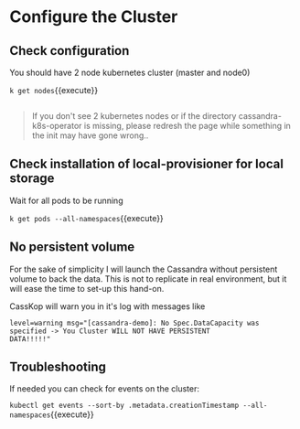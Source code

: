 # Configure the Cluster

## Check configuration

You should have 2 node kubernetes cluster (master and node0)

`k get nodes`{{execute}}
```
```

> If you don't see 2 kubernetes nodes or if the directory cassandra-k8s-operator is missing, please redresh the page
> while something in the init may have gone wrong..


## Check installation of local-provisioner for local storage

Wait for all pods to be running

`k get pods --all-namespaces`{{execute}}


## No persistent volume

For the sake of simplicity I will launch the Cassandra without persistent volume to back the data. This is not 
to replicate in real environment, but it will ease the time to set-up this hand-on.

CassKop will warn you in it's log with messages like 

```
level=warning msg="[cassandra-demo]: No Spec.DataCapacity was specified -> You Cluster WILL NOT HAVE PERSISTENT
DATA!!!!!"
```

<!--
## Check that the persistent volumes are created

`k get pv`{{execute}}
```
NAME                CAPACITY   ACCESS MODES   RECLAIM POLICY   STATUS      CLAIM     STORAGECLASS    REASON    AGE
local-pv-12f93e0a   1951Mi     RWO            Delete           Available             local-storage             2m
local-pv-2018d83c   1951Mi     RWO            Delete           Available             local-storage             2m
local-pv-32a48e67   1951Mi     RWO            Delete           Available             local-storage             2m
local-pv-3bea2b09   1000Mi     RWO            Delete           Available             local-storage             2m
local-pv-6585b3a0   1000Mi     RWO            Delete           Available             local-storage             2m
local-pv-69823ebf   1000Mi     RWO            Delete           Available             local-storage             2m
local-pv-de1034d    1951Mi     RWO            Delete           Available             local-storage             2m
local-pv-e7f6fbc3   1000Mi     RWO            Delete           Available             local-storage             2m
local-pv-f30b01a6   1000Mi     RWO            Delete           Available             local-storage             2m
local-pv-f37d14f0   1951Mi     RWO            Delete           Available             local-storage             2m
```
-->
## Troubleshooting

If needed you can check for events on the cluster: 

`kubectl get events --sort-by .metadata.creationTimestamp --all-namespaces`{{execute}}

